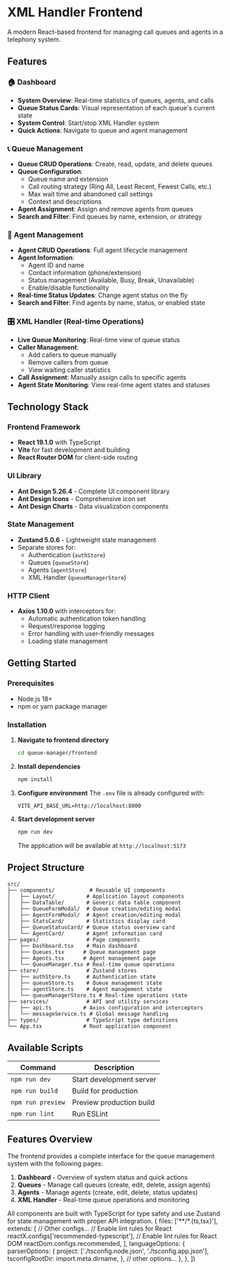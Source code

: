 # XML Handler Frontend

A modern React-based frontend for managing call queues and agents in a telephony system.

## Features

### 🏠 Dashboard
- **System Overview**: Real-time statistics of queues, agents, and calls
- **Queue Status Cards**: Visual representation of each queue's current state
- **System Control**: Start/stop XML Handler system
- **Quick Actions**: Navigate to queue and agent management

### 📞 Queue Management
- **Queue CRUD Operations**: Create, read, update, and delete queues
- **Queue Configuration**: 
  - Queue name and extension
  - Call routing strategy (Ring All, Least Recent, Fewest Calls, etc.)
  - Max wait time and abandoned call settings
  - Context and descriptions
- **Agent Assignment**: Assign and remove agents from queues
- **Search and Filter**: Find queues by name, extension, or strategy

### 👥 Agent Management
- **Agent CRUD Operations**: Full agent lifecycle management
- **Agent Information**:
  - Agent ID and name
  - Contact information (phone/extension)
  - Status management (Available, Busy, Break, Unavailable)
  - Enable/disable functionality
- **Real-time Status Updates**: Change agent status on the fly
- **Search and Filter**: Find agents by name, status, or enabled state

### 🎛️ XML Handler (Real-time Operations)
- **Live Queue Monitoring**: Real-time view of queue status
- **Caller Management**:
  - Add callers to queue manually
  - Remove callers from queue
  - View waiting caller statistics
- **Call Assignment**: Manually assign calls to specific agents
- **Agent State Monitoring**: View real-time agent states and statuses

## Technology Stack

### Frontend Framework
- **React 19.1.0** with TypeScript
- **Vite** for fast development and building
- **React Router DOM** for client-side routing

### UI Library
- **Ant Design 5.26.4** - Complete UI component library
- **Ant Design Icons** - Comprehensive icon set
- **Ant Design Charts** - Data visualization components

### State Management
- **Zustand 5.0.6** - Lightweight state management
- Separate stores for:
  - Authentication (`authStore`)
  - Queues (`queueStore`) 
  - Agents (`agentStore`)
  - XML Handler (`queueManagerStore`)

### HTTP Client
- **Axios 1.10.0** with interceptors for:
  - Automatic authentication token handling
  - Request/response logging
  - Error handling with user-friendly messages
  - Loading state management

## Getting Started

### Prerequisites
- Node.js 18+ 
- npm or yarn package manager

### Installation

1. **Navigate to frontend directory**
   ```bash
   cd queue-manager/frontend
   ```

2. **Install dependencies**
   ```bash
   npm install
   ```

3. **Configure environment**
   The `.env` file is already configured with:
   ```
   VITE_API_BASE_URL=http://localhost:8000
   ```

4. **Start development server**
   ```bash
   npm run dev
   ```

   The application will be available at `http://localhost:5173`

## Project Structure

```
src/
├── components/           # Reusable UI components
│   ├── Layout/          # Application layout components
│   ├── DataTable/       # Generic data table component
│   ├── QueueFormModal/  # Queue creation/editing modal
│   ├── AgentFormModal/  # Agent creation/editing modal
│   ├── StatsCard/       # Statistics display card
│   ├── QueueStatusCard/ # Queue status overview card
│   └── AgentCard/       # Agent information card
├── pages/               # Page components
│   ├── Dashboard.tsx    # Main dashboard
│   ├── Queues.tsx      # Queue management page
│   ├── Agents.tsx      # Agent management page
│   └── QueueManager.tsx # Real-time queue operations
├── store/               # Zustand stores
│   ├── authStore.ts     # Authentication state
│   ├── queueStore.ts    # Queue management state
│   ├── agentStore.ts    # Agent management state
│   └── queueManagerStore.ts # Real-time operations state
├── services/            # API and utility services
│   ├── api.ts          # Axios configuration and interceptors
│   └── messageService.ts # Global message handling
├── types/               # TypeScript type definitions
└── App.tsx             # Root application component
```

## Available Scripts

| Command | Description |
|---------|-------------|
| `npm run dev` | Start development server |
| `npm run build` | Build for production |
| `npm run preview` | Preview production build |
| `npm run lint` | Run ESLint |

## Features Overview

The frontend provides a complete interface for the queue management system with the following pages:

1. **Dashboard** - Overview of system status and quick actions
2. **Queues** - Manage call queues (create, edit, delete, assign agents)
3. **Agents** - Manage agents (create, edit, delete, status updates)
4. **XML Handler** - Real-time queue operations and monitoring

All components are built with TypeScript for type safety and use Zustand for state management with proper API integration.
  {
    files: ['**/*.{ts,tsx}'],
    extends: [
      // Other configs...
      // Enable lint rules for React
      reactX.configs['recommended-typescript'],
      // Enable lint rules for React DOM
      reactDom.configs.recommended,
    ],
    languageOptions: {
      parserOptions: {
        project: ['./tsconfig.node.json', './tsconfig.app.json'],
        tsconfigRootDir: import.meta.dirname,
      },
      // other options...
    },
  },
])
```
